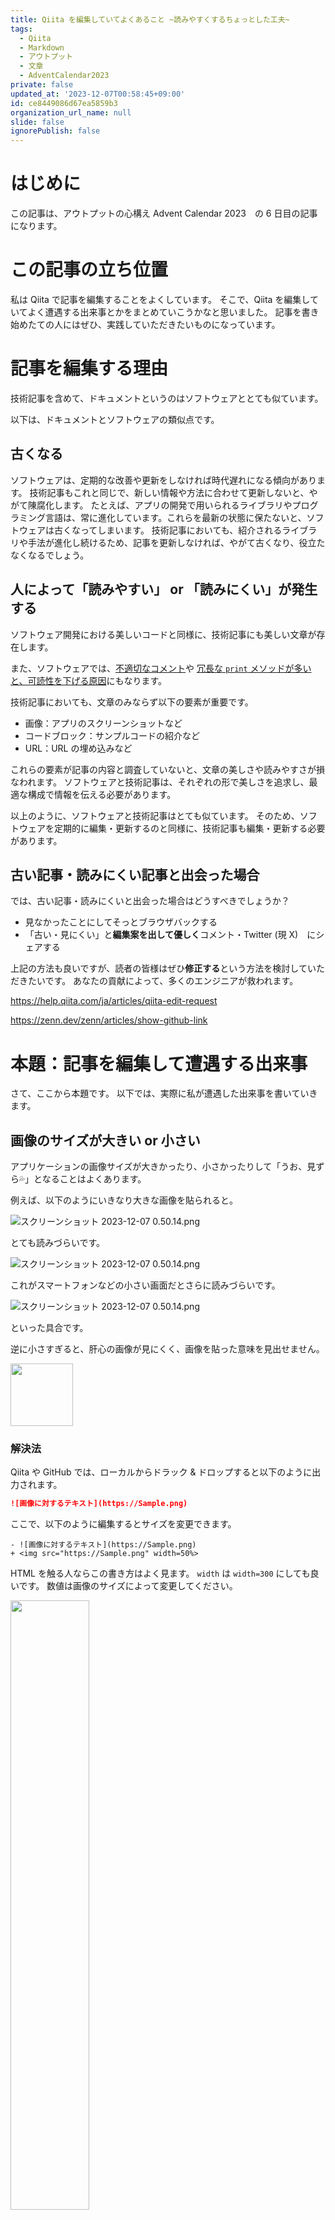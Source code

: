 ```yaml
---
title: Qiita を編集していてよくあること ~読みやすくするちょっとした工夫~
tags:
  - Qiita
  - Markdown
  - アウトプット
  - 文章
  - AdventCalendar2023
private: false
updated_at: '2023-12-07T00:58:45+09:00'
id: ce8449086d67ea5859b3
organization_url_name: null
slide: false
ignorePublish: false
---
```


# はじめに
この記事は、アウトプットの心構え Advent Calendar 2023　の 6 日目の記事になります。


# この記事の立ち位置

私は Qiita で記事を編集することをよくしています。
そこで、Qiita を編集していてよく遭遇する出来事とかをまとめていこうかなと思いました。
記事を書き始めたての人にはぜひ、実践していただきたいものになっています。

# 記事を編集する理由

技術記事を含めて、ドキュメントというのはソフトウェアととても似ています。

以下は、ドキュメントとソフトウェアの類似点です。

## 古くなる

ソフトウェアは、定期的な改善や更新をしなければ時代遅れになる傾向があります。
技術記事もこれと同じで、新しい情報や方法に合わせて更新しないと、やがて陳腐化します。
たとえば、アプリの開発で用いられるライブラリやプログラミング言語は、常に進化しています。これらを最新の状態に保たないと、ソフトウェアは古くなってしまいます。
技術記事においても、紹介されるライブラリや手法が進化し続けるため、記事を更新しなければ、やがて古くなり、役立たなくなるでしょう。


## 人によって「読みやすい」 or 「読みにくい」が発生する 

ソフトウェア開発における美しいコードと同様に、技術記事にも美しい文章が存在します。


また、ソフトウェアでは、[不適切なコメント](https://qiita.com/ouauai/items/d38eeef9f0af5a4a87da#%EF%BC%91%EF%BC%92%E9%81%A9%E5%88%87%E3%81%A7%E3%81%AA%E3%81%84%E3%82%B3%E3%83%A1%E3%83%B3%E3%83%88)や [冗長な `print` メソッドが多いと、可読性を下げる原因](https://qiita.com/KaitoMuraoka/items/540aea1539fcfb25b8ea#print%E3%83%87%E3%83%90%E3%83%83%E3%82%B0%E3%81%AE%E7%9F%AD%E6%89%80)にもなります。

技術記事においても、文章のみならず以下の要素が重要です。

- 画像：アプリのスクリーンショットなど
- コードブロック：サンプルコードの紹介など
- URL：URL の埋め込みなど

これらの要素が記事の内容と調査していないと、文章の美しさや読みやすさが損なわれます。
ソフトウェアと技術記事は、それぞれの形で美しさを追求し、最適な構成で情報を伝える必要があります。


以上のように、ソフトウェアと技術記事はとても似ています。
そのため、ソフトウェアを定期的に編集・更新するのと同様に、技術記事も編集・更新する必要があります。

## 古い記事・読みにくい記事と出会った場合

では、古い記事・読みにくいと出会った場合はどうすべきでしょうか？

- 見なかったことにしてそっとブラウザバックする
- 「古い・見にくい」と**編集案を出して優しく**コメント・Twitter (現 X)　にシェアする

上記の方法も良いですが、読者の皆様はぜひ**修正する**という方法を検討していただきたいです。
あなたの貢献によって、多くのエンジニアが救われます。

https://help.qiita.com/ja/articles/qiita-edit-request

https://zenn.dev/zenn/articles/show-github-link

# 本題：記事を編集して遭遇する出来事

さて、ここから本題です。
以下では、実際に私が遭遇した出来事を書いていきます。

## 画像のサイズが大きい or 小さい

アプリケーションの画像サイズが大きかったり、小さかったりして「うお、見ずら💦」となることはよくあります。

例えば、以下のようにいきなり大きな画像を貼られると。

![スクリーンショット 2023-12-07 0.50.14.png](https://qiita-image-store.s3.ap-northeast-1.amazonaws.com/0/707293/8502e3b8-070c-640d-e439-0b0fb91b810a.png)


とても読みづらいです。


![スクリーンショット 2023-12-07 0.50.14.png](https://qiita-image-store.s3.ap-northeast-1.amazonaws.com/0/707293/8502e3b8-070c-640d-e439-0b0fb91b810a.png)

これがスマートフォンなどの小さい画面だとさらに読みづらいです。


![スクリーンショット 2023-12-07 0.50.14.png](https://qiita-image-store.s3.ap-northeast-1.amazonaws.com/0/707293/8502e3b8-070c-640d-e439-0b0fb91b810a.png)

といった具合です。

逆に小さすぎると、肝心の画像が見にくく、画像を貼った意味を見出せません。

<img src="https://qiita-image-store.s3.ap-northeast-1.amazonaws.com/0/707293/8502e3b8-070c-640d-e439-0b0fb91b810a.png" width=100>

### 解決法

Qiita や GitHub では、ローカルからドラック & ドロップすると以下のように出力されます。

```markdown
![画像に対するテキスト](https://Sample.png)
```

ここで、以下のように編集するとサイズを変更できます。

```diff_markdown
- ![画像に対するテキスト](https://Sample.png)
+ <img src="https://Sample.png" width=50%>
```

HTML を触る人ならこの書き方はよく見ます。
`width` は `width=300` にしても良いです。
数値は画像のサイズによって変更してください。


<img src="https://qiita-image-store.s3.ap-northeast-1.amazonaws.com/0/707293/8502e3b8-070c-640d-e439-0b0fb91b810a.png" width=50%>

これで、画像の大きさを変更できるようになり、「うお、見ずら💦」と感じる人は少なくなりました。

https://qiita.com/Qiita/items/c686397e4a0f4f11683d#images---%E7%94%BB%E5%83%8F%E5%9F%8B%E3%82%81%E8%BE%BC%E3%81%BF

## コードブロックの言語指定

サンプルコードを貼っていただけるのはとてもありがたいです。
しかし、言語指定されていないと非常に読みにくいものになってしまいます。
1 行や 2 行ならまだ良いのですが、10 行以上だと読むのが辛くなります。

例えば、以下のようなコード。

```
import SwiftUI

struct ContentView: View {
    var body: some View {
        VStack {
            Image(systemName: "globe")
                .imageScale(.large)
                .foregroundStyle(.tint)
            Text("Hello, world!")
        }
        .padding()
    }
}

#Preview {
    ContentView()
}
```

これは Xcode で SwiftUI 製の iOS アプリを作成すると最初に書かれているコードになります。
iOS エンジニアであれば容易に読めますが、Swift に読み慣れていない人には厳しいです。

### 解決法
` ```swift ` とつけ、言語を指定することで以下のようにハイライトをつけることができます。

```swift
import SwiftUI

struct ContentView: View {
    var body: some View {
        VStack {
            Image(systemName: "globe")
                .imageScale(.large)
                .foregroundStyle(.tint)
            Text("Hello, world!")
        }
        .padding()
    }
}

#Preview {
    ContentView()
}
```

これで、サンプルコードを読みやすくなりました。

## コードブロックのファイル指定

先ほどのサンプルコードに言語を指定することでハイライトをつけることができました。
しかし、技術記事によっては、特定のファイルにコードを追記してほしい場合があります。

先ほど登場した以下のサンプルコードの場合、どこのファイルにあれば良いのでしょうか？
このままだとよくわかりません。

```swift
import SwiftUI

struct ContentView: View {
    var body: some View {
        VStack {
            Image(systemName: "globe")
                .imageScale(.large)
                .foregroundStyle(.tint)
            Text("Hello, world!")
        }
        .padding()
    }
}

#Preview {
    ContentView()
}
```

### 解決法

` ```swift:content.swift ` と書いてあげるとファイル名を表示してくれます。

```swift:Content.swift
import SwiftUI

struct ContentView: View {
    var body: some View {
        VStack {
            Image(systemName: "globe")
                .imageScale(.large)
                .foregroundStyle(.tint)
            Text("Hello, world!")
        }
        .padding()
    }
}

#Preview {
    ContentView()
}
```

## コードブロックの差分

コードブロックに言語指定、ファイル指定ができました。

これでも十分読みやすい記事になりましたが、以下のコードのように編集を加えてみます。

```swift:Content.swift
import SwiftUI

struct ContentView: View {
    var body: some View {
        VStack {
            Image(systemName: "globe")
                .imageScale(.large)
                .foregroundStyle(.tint)
            Text("Hello, Qiita!")
        }
        .padding()
    }
}

#Preview{
    ContentView()
}
```

さて、このサンプルコートは 2 箇所変更が加えてあります。
この状態だと、どこを変更したかわかりにくいです。

### 解決法

ここで、言語指定した際に　` ```swift ` としました。これを ` ```diff_swift ` に変更します。
つまり、以下のコードでは、` ```diff_swift:Content.swift ` としました。
さらに、変更前のコードの前に `-` を、変更後のコードに `+` をすると以下のように変更箇所をわかりやすく表示してくれます。

```diff_swift:Content.swift
import SwiftUI

struct ContentView: View {
    var body: some View {
        VStack {
            Image(systemName: "globe")
                .imageScale(.large)
                .foregroundStyle(.tint)
-           Text("Hello, world!") 
+           Text("Hello, Qiita!")
        }
        .padding()
    }
}

- #Preview {
+ #Preview{
    ContentView()
}
```

これによって、変更箇所を表示できました。

https://qiita.com/Qiita/items/c686397e4a0f4f11683d#code---%E3%82%B3%E3%83%BC%E3%83%89%E3%81%AE%E6%8C%BF%E5%85%A5

## URL の埋め込み

URL の埋め込みは非常に便利で Qiita 以外にも Slack や　Notion など様々な場所で使われています。

例えば、以下のように記事を書いたとします。

```markdown
先日、GitHub が公開している Open Source Guides　にコントリビューション ( 貢献 ) してきました。Open Source Guides については[こちら](https://opensource.guide/)を参照してください。![スクリーンショット 2023-12-07 0.50.14.png](https://qiita-image-store.s3.ap-northeast-1.amazonaws.com/0/707293/97aff6e7-cdf1-02ad-de8b-6ca4f7338774.png)

```
> 先日、GitHub が公開している Open Source Guides　にコントリビューション ( 貢献 ) してきました。Open Source Guides については[こちら](https://opensource.guide/)を参照してください。

悪くないですが、わざわざ「こちらを参照してください。」と書くと文が冗長になります。

### 解決法
そのため、以下のように**参照してほしい単語に　URL　を埋め込む**と文がまとまります。

```markdown
先日、GitHub が公開している [Open Source Guides](https://opensource.guide/)　にコントリビューション ( 貢献 ) してきました。
```
>先日、GitHub が公開している [Open Source Guides](https://opensource.guide/)　にコントリビューション ( 貢献 ) してきました。

この書き方は、[OSSAdvent Calendar 2023　1 日目の投稿](https://qiita.com/KaitoMuraoka/items/83ef05007d4a9c69dfe1#%E3%81%AF%E3%81%98%E3%82%81%E3%81%AB)で実践しています。

#### 別の解決法

他にも、Document 自体を参照する場合は、以下のように書くと「どのタイトル」で「どこから引用されたか」がわかるのでオススメです。
```markdown
[8歳娘「パパ、なんでそんなにいいねを欲しがるの？」 - Qiita](https://qiita.com/Yametaro/items/742dd0e5aab6b04450d1)
```
> [8歳娘「パパ、なんでそんなにいいねを欲しがるの？」 - Qiita](https://qiita.com/Yametaro/items/742dd0e5aab6b04450d1)

# 最後に

以上のように、少しの工夫で文章を読みやすくすることができます。
これらのことを参考に記事を作成・修正して、エンジニア界を盛り上げていきましょう！
